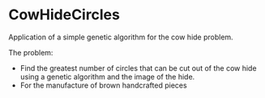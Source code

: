 # CowHideCircles
Application of a simple genetic algorithm for the cow hide problem.

The problem:
- Find the greatest number of circles that can be cut out of the cow hide using a genetic algorithm and the image of the hide.
- For the manufacture of brown handcrafted pieces
